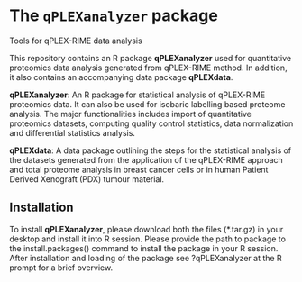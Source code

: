 # The `qPLEXanalyzer` package

Tools for qPLEX-RIME data analysis

This repository contains an R package **qPLEXanalyzer**  used for quantitative proteomics data analysis generated from qPLEX-RIME method. In addition, it also contains an accompanying data package **qPLEXdata**.

**qPLEXanalyzer**: An R package for statistical analysis of qPLEX-RIME proteomics data. It can also be used for isobaric labelling based proteome analysis. The major functionalities includes import of quantitative proteomics datasets, computing quality control statistics, data normalization and differential statistics analysis.

**qPLEXdata**: A data package outlining the steps for the statistical analysis of the datasets generated from the application of the qPLEX-RIME approach and total proteome analysis in breast cancer cells or in human Patient Derived Xenograft (PDX) tumour material.

## Installation

To install **qPLEXanalyzer**, please download both the files (*.tar.gz) in your desktop and install it into R session. Please provide the path to package to the install.packages() command to install the package in your R session. After installation and loading of the package see ?qPLEXanalyzer at the R prompt for a brief overview.
